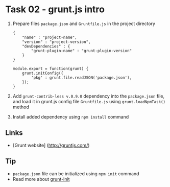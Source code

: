 Task 02 - grunt.js intro
====================

1. Prepare files `package.json` and `Gruntfile.js` in the project directory

    ```
    {
        "name" : "project-name",
        "version" : "project-version",
        "devDependencies" : {
            "grunt-plugin-name" : "grunt-plugin-version"
        }
    }
    ```

    ```
    module.export = function(grunt) {
        grunt.initConfig({
            'pkg' : grunt.file.readJSON('package.json'),
        });
    }
    ```

2. Add `grunt-contrib-less v.0.9.0`  dependency into the `package.json` file, and load it in grunt.js config file `Gruntfile.js` using `grunt.loadNpmTask()` method
3. Install added dependency using `npm install` command

## Links
- [Grunt website] (http://gruntjs.com/)

## Tip
- `package.json` file can be initialized using `npm init` command
-  Read more about [grunt-init](https://github.com/gruntjs/grunt-init)
